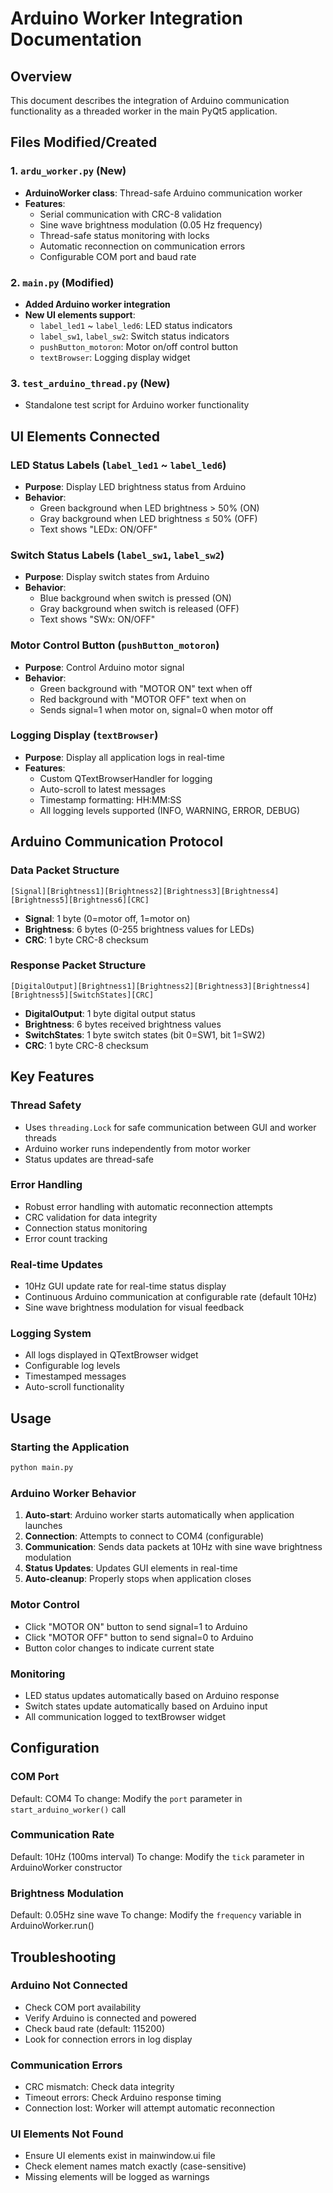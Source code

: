 # Arduino Worker Integration Documentation

## Overview
This document describes the integration of Arduino communication functionality as a threaded worker in the main PyQt5 application.

## Files Modified/Created

### 1. `ardu_worker.py` (New)
- **ArduinoWorker class**: Thread-safe Arduino communication worker
- **Features**:
  - Serial communication with CRC-8 validation
  - Sine wave brightness modulation (0.05 Hz frequency)
  - Thread-safe status monitoring with locks
  - Automatic reconnection on communication errors
  - Configurable COM port and baud rate

### 2. `main.py` (Modified)
- **Added Arduino worker integration**
- **New UI elements support**:
  - `label_led1` ~ `label_led6`: LED status indicators
  - `label_sw1`, `label_sw2`: Switch status indicators  
  - `pushButton_motoron`: Motor on/off control button
  - `textBrowser`: Logging display widget

### 3. `test_arduino_thread.py` (New)
- Standalone test script for Arduino worker functionality

## UI Elements Connected

### LED Status Labels (`label_led1` ~ `label_led6`)
- **Purpose**: Display LED brightness status from Arduino
- **Behavior**: 
  - Green background when LED brightness > 50% (ON)
  - Gray background when LED brightness ≤ 50% (OFF)
  - Text shows "LEDx: ON/OFF"

### Switch Status Labels (`label_sw1`, `label_sw2`)
- **Purpose**: Display switch states from Arduino
- **Behavior**:
  - Blue background when switch is pressed (ON)
  - Gray background when switch is released (OFF)
  - Text shows "SWx: ON/OFF"

### Motor Control Button (`pushButton_motoron`)
- **Purpose**: Control Arduino motor signal
- **Behavior**:
  - Green background with "MOTOR ON" text when off
  - Red background with "MOTOR OFF" text when on
  - Sends signal=1 when motor on, signal=0 when motor off

### Logging Display (`textBrowser`)
- **Purpose**: Display all application logs in real-time
- **Features**:
  - Custom QTextBrowserHandler for logging
  - Auto-scroll to latest messages
  - Timestamp formatting: HH:MM:SS
  - All logging levels supported (INFO, WARNING, ERROR, DEBUG)

## Arduino Communication Protocol

### Data Packet Structure
```
[Signal][Brightness1][Brightness2][Brightness3][Brightness4][Brightness5][Brightness6][CRC]
```
- **Signal**: 1 byte (0=motor off, 1=motor on)
- **Brightness**: 6 bytes (0-255 brightness values for LEDs)
- **CRC**: 1 byte CRC-8 checksum

### Response Packet Structure
```
[DigitalOutput][Brightness1][Brightness2][Brightness3][Brightness4][Brightness5][SwitchStates][CRC]
```
- **DigitalOutput**: 1 byte digital output status
- **Brightness**: 6 bytes received brightness values
- **SwitchStates**: 1 byte switch states (bit 0=SW1, bit 1=SW2)
- **CRC**: 1 byte CRC-8 checksum

## Key Features

### Thread Safety
- Uses `threading.Lock` for safe communication between GUI and worker threads
- Arduino worker runs independently from motor worker
- Status updates are thread-safe

### Error Handling
- Robust error handling with automatic reconnection attempts
- CRC validation for data integrity
- Connection status monitoring
- Error count tracking

### Real-time Updates
- 10Hz GUI update rate for real-time status display
- Continuous Arduino communication at configurable rate (default 10Hz)
- Sine wave brightness modulation for visual feedback

### Logging System
- All logs displayed in QTextBrowser widget
- Configurable log levels
- Timestamped messages
- Auto-scroll functionality

## Usage

### Starting the Application
```bash
python main.py
```

### Arduino Worker Behavior
1. **Auto-start**: Arduino worker starts automatically when application launches
2. **Connection**: Attempts to connect to COM4 (configurable)
3. **Communication**: Sends data packets at 10Hz with sine wave brightness modulation
4. **Status Updates**: Updates GUI elements in real-time
5. **Auto-cleanup**: Properly stops when application closes

### Motor Control
- Click "MOTOR ON" button to send signal=1 to Arduino
- Click "MOTOR OFF" button to send signal=0 to Arduino
- Button color changes to indicate current state

### Monitoring
- LED status updates automatically based on Arduino response
- Switch states update automatically based on Arduino input
- All communication logged to textBrowser widget

## Configuration

### COM Port
Default: COM4
To change: Modify the `port` parameter in `start_arduino_worker()` call

### Communication Rate
Default: 10Hz (100ms interval)
To change: Modify the `tick` parameter in ArduinoWorker constructor

### Brightness Modulation
Default: 0.05Hz sine wave
To change: Modify the `frequency` variable in ArduinoWorker.run()

## Troubleshooting

### Arduino Not Connected
- Check COM port availability
- Verify Arduino is connected and powered
- Check baud rate (default: 115200)
- Look for connection errors in log display

### Communication Errors
- CRC mismatch: Check data integrity
- Timeout errors: Check Arduino response timing
- Connection lost: Worker will attempt automatic reconnection

### UI Elements Not Found
- Ensure UI elements exist in mainwindow.ui file
- Check element names match exactly (case-sensitive)
- Missing elements will be logged as warnings
